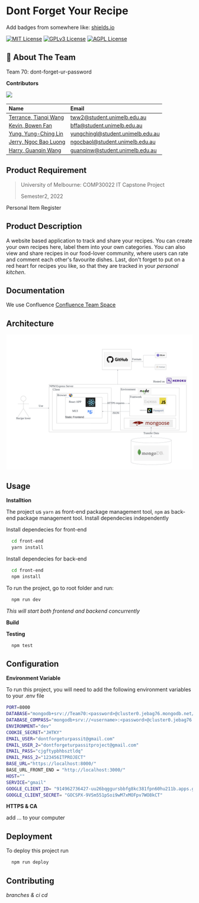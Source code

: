 
# Dont Forget Your Recipe


Add badges from somewhere like: [shields.io](https://shields.io/)

[![MIT License](https://img.shields.io/badge/License-MIT-green.svg)](https://choosealicense.com/licenses/mit/)
[![GPLv3 License](https://img.shields.io/badge/License-GPL%20v3-yellow.svg)](https://opensource.org/licenses/)
[![AGPL License](https://img.shields.io/badge/license-AGPL-blue.svg)](http://www.gnu.org/licenses/agpl-3.0)


## 🚀 About The Team

Team 70: dont-forget-ur-password

**Contributors**

<a href="https://github.com/Harry-Guanqin-Wang/IT-Project/graphs/contributors">
  <img src="https://contrib.rocks/image?repo=Harry-Guanqin-Wang/IT-Project" />
</a>


| Name      | Email                             |
| :-------- | :-------------------------------- |
| [Terrance, Tianqi Wang](https://github.com/terrance2630) |  tww2@student.unimelb.edu.au |
| [Kevin, Bowen Fan](https://github.com/bowenfan-unimelb) |    bffa@student.unimelb.edu.au  |
| [Yung, Yung-Ching Lin](https://github.com/joycekyery) |   yungchingl@student.unimelb.edu.au |
| [Jerry, Ngoc Bao Luong](https://github.com/Jerry2108) |  ngocbaol@student.unimelb.edu.au |
| [Harry, Guanqin Wang](https://github.com/Harry-Guanqin-Wang) |   guanqinw@student.unimelb.edu.au |





## Product Requirement
> University of Melbourne: COMP30022 IT Capstone Project 
>
> Semester2, 2022

Personal Item Register


## Product Description
A website based application to track and share your recipes. You can create your own recipes here, label them into your own categories. You can also view and share recipes in our food-lover community, where users can rate and comment each other's favourite dishes. Last, don't forget to put on a red heart for recipes you like, so that they are tracked in your _personal kitchen_.  


## Documentation

We use Confluence 
[Confluence Team Space](https://dontforgeturpword.atlassian.net/wiki/spaces/TEAM70/overview)


## Architecture

![Architecture diagram](./resource/architecture.png)
## Usage

**Installtion**

The project us `yarn` as front-end package management tool, 
`npm` as back-end package management tool. Install dependecies independently

Install dependecies for front-end

```bash
  cd front-end
  yarn install
```
    

Install dependecies for back-end

```bash
  cd front-end
  npm install
```

To run the project, go to root folder and run:
```bash
  npm run dev
```
_This will start both frontend and backend concurrently_

**Build**

**Testing**
```bash
  npm test
```
## Configuration

**Environment Variable**

To run this project, you will need to add the following environment variables to your .env file

```bash
PORT=8000
DATABASE="mongodb+srv://Team70:<password>@cluster0.jebag76.mongodb.net/?retryWrites=true&w=majority"
DATABASE_COMPASS="mongodb+srv://<username>:<password>@cluster0.jebag76.mongodb.net/test"
ENVIRONMENT="dev"
COOKIE_SECRET="JHTKY"
EMAIL_USER="dontforgeturpassit@gmail.com"
EMAIL_USER_2="dontforgeturpassitproject@gmail.com"
EMAIL_PASS="cjgftypbhbsztldq"
EMAIL_PASS_2="123456ITPROJECT"
BASE_URL="https://localhost:8000/"
BASE_URL_FRONT_END = "http://localhost:3000/"
HOST=""
SERVICE="gmail"
GOOGLE_CLIENT_ID= "914962736427-uu26bqggursbbfg8kc381fpn60hu211b.apps.googleusercontent.com"
GOOGLE_CLIENT_SECRET= "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"
```

**HTTPS & CA**

add ... to your computer


## Deployment

To deploy this project run

```bash
  npm run deploy
```



## Contributing

_branches & ci cd_


